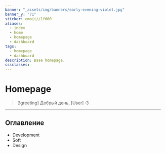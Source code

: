 ```yaml
---
banner: "_assets/img/banners/early-evening-violet.jpg"
banner_y: "71"
sticker: emoji//1f600
aliases:
  - index
  - home
  - homepage
  - dashboard
tags:
  - homepage
  - dashboard
description: Base homepage.
cssclasses:
---
```


# Homepage

> [!greeting]
> Добрый день, [User] :3

---

## Оглавление

- Development
- Soft
- Design
